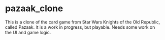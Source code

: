 # pazaak_clone
This is a clone of the card game from Star Wars Knights of the Old Republic, called Pazaak. It is a work in progress, but playable.
Needs some work on the UI and game logic. 

